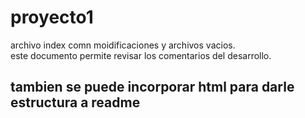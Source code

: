 # proyecto1
archivo index comn moidificaciones y archivos vacios.
<br>
este documento permite revisar los comentarios del desarrollo.
<h2>tambien se puede incorporar html para darle estructura a readme </h2>
